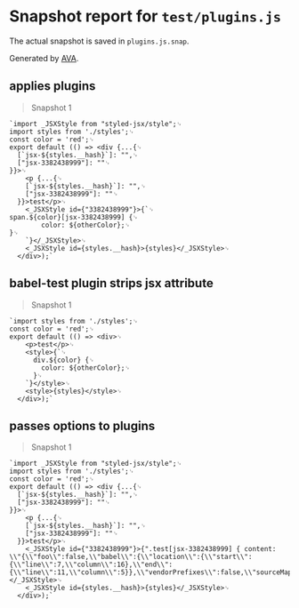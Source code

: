 # Snapshot report for `test/plugins.js`

The actual snapshot is saved in `plugins.js.snap`.

Generated by [AVA](https://ava.li).

## applies plugins

> Snapshot 1

    `import _JSXStyle from "styled-jsx/style";␊
    import styles from './styles';␊
    const color = 'red';␊
    export default (() => <div {...{␊
      [`jsx-${styles.__hash}`]: "",␊
      ["jsx-3382438999"]: ""␊
    }}>␊
        <p {...{␊
        [`jsx-${styles.__hash}`]: "",␊
        ["jsx-3382438999"]: ""␊
      }}>test</p>␊
        <_JSXStyle id={"3382438999"}>{`␊
    span.${color}[jsx-3382438999] {␊
            color: ${otherColor};␊
    }␊
        `}</_JSXStyle>␊
        <_JSXStyle id={styles.__hash}>{styles}</_JSXStyle>␊
      </div>);`

## babel-test plugin strips jsx attribute

> Snapshot 1

    `import styles from './styles';␊
    const color = 'red';␊
    export default (() => <div>␊
        <p>test</p>␊
        <style>{`␊
          div.${color} {␊
            color: ${otherColor};␊
          }␊
        `}</style>␊
        <style>{styles}</style>␊
      </div>);`

## passes options to plugins

> Snapshot 1

    `import _JSXStyle from "styled-jsx/style";␊
    import styles from './styles';␊
    const color = 'red';␊
    export default (() => <div {...{␊
      [`jsx-${styles.__hash}`]: "",␊
      ["jsx-3382438999"]: ""␊
    }}>␊
        <p {...{␊
        [`jsx-${styles.__hash}`]: "",␊
        ["jsx-3382438999"]: ""␊
      }}>test</p>␊
        <_JSXStyle id={"3382438999"}>{".test[jsx-3382438999] { content: \\"{\\"foo\\":false,\\"babel\\":{\\"location\\":{\\"start\\":{\\"line\\":7,\\"column\\":16},\\"end\\":{\\"line\\":11,\\"column\\":5}},\\"vendorPrefixes\\":false,\\"sourceMaps\\":false,\\"isGlobal\\":false}}\\";\\n}"}</_JSXStyle>␊
        <_JSXStyle id={styles.__hash}>{styles}</_JSXStyle>␊
      </div>);`
